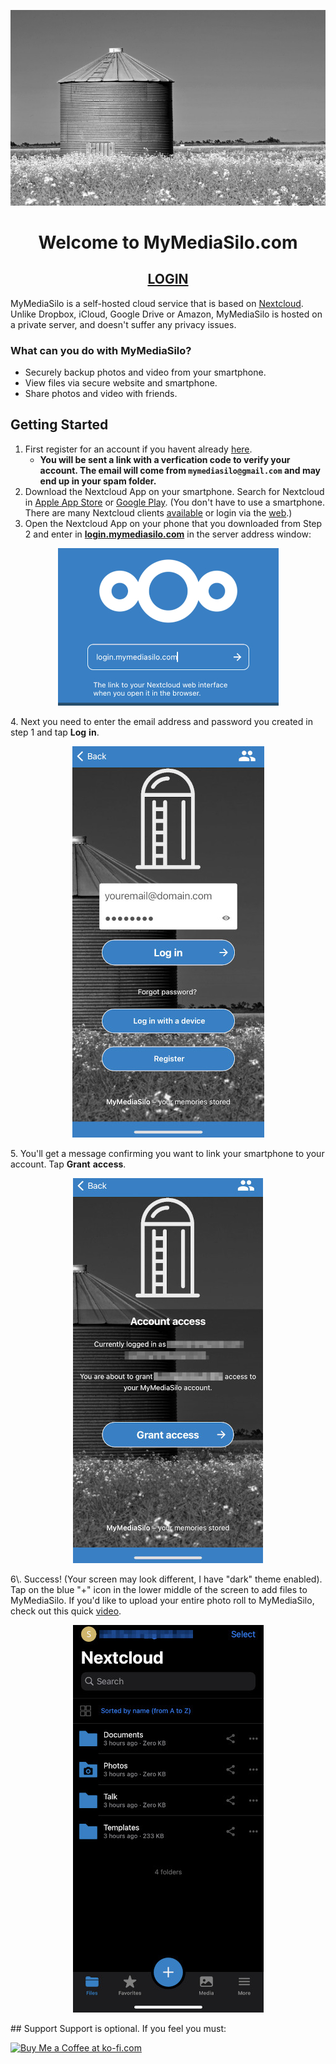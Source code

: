 <p align="center">
  <a href="https://login.mymediasilo.com">
  <img src="silo_small.jpg" />
  </a>
</p>

<h1 align="center">Welcome to MyMediaSilo.com</h1>
<h2 align="center"><a href="https://login.mymediasilo.com">LOGIN</a></h2>


MyMediaSilo is a self-hosted cloud service that is based on <a href="https://www.nextcloud.com" target="_blank" rel="noopener noreferrer">Nextcloud</a>. Unlike Dropbox, iCloud, Google Drive or Amazon, MyMediaSilo is hosted on a private server, and doesn't suffer any privacy issues. 

### What can you do with MyMediaSilo?
- Securely backup photos and video from your smartphone.
- View files via secure website and smartphone.
- Share photos and video with friends.

## Getting Started
1. First register for an account if you havent already <a href="https://login.mymediasilo.com/apps/registration/" target="_blank" rel="noopener noreferrer">here</a>.
      - **You will be sent a link with a verfication code to verify your account.  The email will come from `mymediasilo@gmail.com` and may end up in your spam folder.**
2. Download the Nextcloud App on your smartphone.  Search for Nextcloud in <a href="https://apps.apple.com/us/app/nextcloud/id1125420102" target="_blank" rel="noopener noreferrer">Apple App Store</a> or <a href="https://play.google.com/store/apps/details?id=com.nextcloud.client&hl=en_US&gl=US" target="_blank" rel="noopener noreferrer">Google Play</a>.  (You don't have to use a smartphone.  There are many Nextcloud clients <a href="https://nextcloud.com/clients/" target="_blank" rel="noopener noreferrer">available</a> or login via the <a href="https://login.mymediasilo.com" target="_blank" rel="noopener noreferrer">web</a>.)  
3. Open the Nextcloud App on your phone that you downloaded from Step 2 and enter in <ins>**login.mymediasilo.com**</ins> in the server address window:
 
 <p align="center">
 <img src="96510_mod.jpg" />
 </p>
 
4\. Next you need to enter the email address and password you created in step 1 and tap **Log** **in**.
 
 <p align="center">
 <img src="IMG-2713.jpg" />
 </p>
 
5\. You'll get a message confirming you want to link your smartphone to your account.  Tap **Grant** **access**.
 <p align="center">
 <img src="GrantAccess.jpg" />
 </p>
6\. Success! (Your screen may look different, I have "dark" theme enabled).  Tap on the blue "+" icon in the lower middle of the screen to add files to MyMediaSilo.  If you'd like to upload your entire photo roll to MyMediaSilo, check out this quick <a href="https://login.mymediasilo.com/s/5Tc6Y3gpPTbamnx" target="_blank" rel="noopener noreferrer">video</a>.
<p align="center">
<img src="success.jpg" />
</p>
## Support
Support is optional.  If you feel you must:

<a href='https://ko-fi.com/V7V61623G' target='_blank'><img height='36' style='border:0px;height:36px;' src='https://cdn.ko-fi.com/cdn/kofi2.png?v=3' border='0' alt='Buy Me a Coffee at ko-fi.com' /></a>
